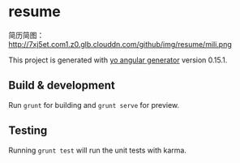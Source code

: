 # resume

简历简图：
<a href="http://7xj5et.com1.z0.glb.clouddn.com/github/img/resume/mili.png">http://7xj5et.com1.z0.glb.clouddn.com/github/img/resume/mili.png</a>

This project is generated with [yo angular generator](https://github.com/yeoman/generator-angular)
version 0.15.1.

## Build & development

Run `grunt` for building and `grunt serve` for preview.

## Testing

Running `grunt test` will run the unit tests with karma.
